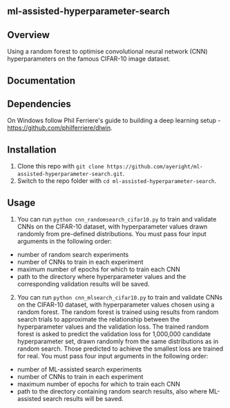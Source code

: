 ## ml-assisted-hyperparameter-search

Overview
---------------------
Using a random forest to optimise convolutional neural network (CNN) hyperparameters on the famous CIFAR-10 image dataset. 

Documentation
---------------------

## Dependencies

On Windows follow Phil Ferriere's guide to building a deep learning setup - 
https://github.com/philferriere/dlwin.

## Installation

1.  Clone this repo with `git clone https://github.com/ayeright/ml-assisted-hyperparameter-search.git`.
2.  Switch to the repo folder with `cd ml-assisted-hyperparameter-search`.
    
## Usage

1. You can run `python cnn_randomsearch_cifar10.py` to train and validate CNNs on the CIFAR-10 dataset, with hyperparameter values drawn randomly from pre-defined distributions. You must pass four input arguments in the following order:
  * number of random search experiments 
  * number of CNNs to train in each experiment
  * maximum number of epochs for which to train each CNN
  * path to the directory where hyperparameter values and the corresponding validation results will be saved.

2. You can run `python cnn_mlsearch_cifar10.py` to train and validate CNNs on the CIFAR-10 dataset, with hyperparameter values chosen using a random forest. The random forest is trained using results from random search trials to approximate the relationship between the hyperparameter values and the validation loss. The trained random forest is asked to predict the validation loss for 1,000,000 candidate hyperparameter set, drawn randomly from the same distributions as in random search. Those predicted to achieve the smallest loss are trained for real. You must pass four input arguments in the following order:
  * number of ML-assisted search experiments 
  * number of CNNs to train in each experiment
  * maximum number of epochs for which to train each CNN
  * path to the directory containing random search results, also where ML-assisted search results will be saved.
